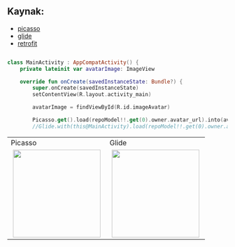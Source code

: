 ## Kaynak:
- [picasso](https://square.github.io/picasso/)
- [glide](https://github.com/bumptech/glide)
- [retrofit](https://square.github.io/retrofit/)



```Kotlin

class MainActivity : AppCompatActivity() {
    private lateinit var avatarImage: ImageView

    override fun onCreate(savedInstanceState: Bundle?) {
        super.onCreate(savedInstanceState)
        setContentView(R.layout.activity_main)

        avatarImage = findViewById(R.id.imageAvatar)

        Picasso.get().load(repoModel!!.get(0).owner.avatar_url).into(avatarImage);
        //Glide.with(this@MainActivity).load(repoModel!!.get(0).owner.avatar_url).into(avatarImage);

```



<div>
<table>
  <tr>
    <td >Picasso </td>
     <td >Glide</td>
  
 
  </tr>
  
  <tr>
    <td >
      <img src="https://user-images.githubusercontent.com/41166029/170834700-abf04c9b-a398-4581-98cf-8aecf6df620a.png" width="200" hspace="5"/>
    </td>
   <td>
  
 <img src="https://user-images.githubusercontent.com/41166029/170834707-bde2f6c8-ba98-4379-ae28-95ab67d9b540.png" width="200" hspace="5"/>
    </td>
      
  
  </tr>
 </table>
  </div>




